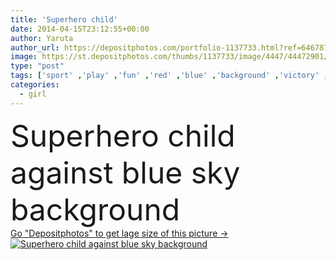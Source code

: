 ```yaml
---
title: 'Superhero child'
date: 2014-04-15T23:12:55+00:00
author: Yaruta
author_url: https://depositphotos.com/portfolio-1137733.html?ref=64678756
image: https://st.depositphotos.com/thumbs/1137733/image/4447/44472901/api_thumb_450.jpg?forcejpeg=true
type: "post"
tags: ['sport' ,'play' ,'fun' ,'red' ,'blue' ,'background' ,'victory' ,'design' ,'sky' ,'beautiful' ,'happy' ,'holiday' ,'person' ,'girl' ,'summer' ,'people' ,'freedom' ,'outdoors' ,'success' ,'joy' ,'flying' ,'child' ,'family' ,'protection' ,'power' ,'retro' ,'vintage' ,'boy' ,'childhood' ,'hands' ,'kid' ,'elements' ,'concept' ,'active' ,'dream' ,'fingers' ,'with' ,'lifestyle' ,'fitness' ,'jump' ,'leader' ,'winner' ,'baby' ,'unusual' ,'costume' ,'against' ,'hero' ,'cape' ,'superhero' ,'muscles' ]
categories: 
  - girl
---
```

<div aling="center">
            <font size="60"> Superhero child against blue sky background</font>   
</div>
<div>
    <a href='https://st.depositphotos.com/thumbs/1137733/image/4447/44472901/api_thumb_450.jpg?forcejpeg=true?ref=64678756' target=_blank > Go "Depositphotos" to get lage size of this picture ->
        <img href='https://st.depositphotos.com/thumbs/1137733/image/4447/44472901/api_thumb_450.jpg?forcejpeg=true?ref=64678756' src='https://st.depositphotos.com/1137733/4447/i/950/depositphotos_44472901-stock-photo-superhero-child.jpg?forcejpeg=true' alt='Superhero child against blue sky background' >
    </a>
</div>

